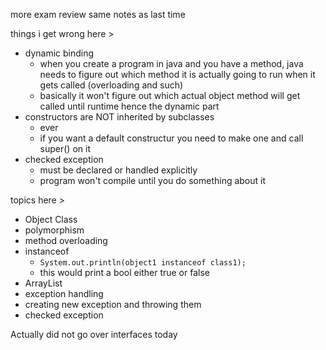 more exam review same notes as last time

things i get wrong here >
- dynamic binding
	- when you create a program in java and you have a method, java needs to figure out which method it is actually going to run when it gets called (overloading and such)
	- basically it won't figure out which actual object method will get called until runtime hence the dynamic part
- constructors are NOT inherited by subclasses
	- ever
	- if you want a default constructur you need to make one and call super() on it
- checked exception
	- must be declared or handled explicitly
	- program won't compile until you do something about it

topics here >
- Object Class
- polymorphism
- method overloading
- instanceof 
	- `System.out.println(object1 instanceof class1);`
	- this would print a bool either true or false
- ArrayList
- exception handling
- creating new exception and throwing them
- checked exception


Actually did not go over interfaces today